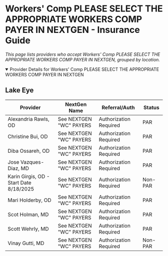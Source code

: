 # Workers' Comp PLEASE SELECT THE APPROPRIATE WORKERS COMP PAYER IN NEXTGEN - Insurance Guide

*This page lists providers who accept Workers' Comp PLEASE SELECT THE APPROPRIATE WORKERS COMP PAYER IN NEXTGEN, grouped by location.*

<details open><summary>Provider Details for Workers' Comp PLEASE SELECT THE APPROPRIATE WORKERS COMP PAYER IN NEXTGEN</summary>

## Lake Eye 

| Provider | NextGen Name | Referral/Auth | Status |
|----------|-------------|--------------|--------|
| Alexandria Rawls, OD | See NEXTGEN "WC" PAYERS | Authorization Required | PAR |
| Christine Bui, OD | See NEXTGEN "WC" PAYERS | Authorization Required | PAR |
| Diba Ossareh, OD | See NEXTGEN "WC" PAYERS | Authorization Required | PAR |
| Jose Vazques-Diaz, MD | See NEXTGEN "WC" PAYERS | Authorization Required | PAR |
| Karin Girgis, OD - Start Date 8/18/2025 | See NEXTGEN "WC" PAYERS | Authorization Required | Non-PAR |
| Mari Holderby, OD | See NEXTGEN "WC" PAYERS | Authorization Required | PAR |
| Scot Holman, MD | See NEXTGEN "WC" PAYERS | Authorization Required | PAR |
| Scott Wehrly, MD | See NEXTGEN "WC" PAYERS | Authorization Required | PAR |
| Vinay Gutti, MD | See NEXTGEN "WC" PAYERS | Authorization Required | Non-PAR |

</details>

